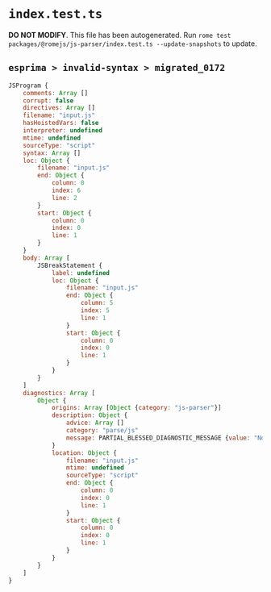 # `index.test.ts`

**DO NOT MODIFY**. This file has been autogenerated. Run `rome test packages/@romejs/js-parser/index.test.ts --update-snapshots` to update.

## `esprima > invalid-syntax > migrated_0172`

```javascript
JSProgram {
	comments: Array []
	corrupt: false
	directives: Array []
	filename: "input.js"
	hasHoistedVars: false
	interpreter: undefined
	mtime: undefined
	sourceType: "script"
	syntax: Array []
	loc: Object {
		filename: "input.js"
		end: Object {
			column: 0
			index: 6
			line: 2
		}
		start: Object {
			column: 0
			index: 0
			line: 1
		}
	}
	body: Array [
		JSBreakStatement {
			label: undefined
			loc: Object {
				filename: "input.js"
				end: Object {
					column: 5
					index: 5
					line: 1
				}
				start: Object {
					column: 0
					index: 0
					line: 1
				}
			}
		}
	]
	diagnostics: Array [
		Object {
			origins: Array [Object {category: "js-parser"}]
			description: Object {
				advice: Array []
				category: "parse/js"
				message: PARTIAL_BLESSED_DIAGNOSTIC_MESSAGE {value: "No loop label found"}
			}
			location: Object {
				filename: "input.js"
				mtime: undefined
				sourceType: "script"
				end: Object {
					column: 0
					index: 0
					line: 1
				}
				start: Object {
					column: 0
					index: 0
					line: 1
				}
			}
		}
	]
}
```
